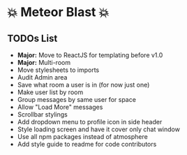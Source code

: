 # :boom: Meteor Blast :boom:

## TODOs List

* __Major:__ Move to ReactJS for templating before v1.0
* __Major:__ Multi-room
* Move stylesheets to imports
* Audit Admin area
* Save what room a user is in (for now just one)
* Make user list by room
* Group messages by same user for space
* Allow "Load More" messages
* Scrollbar stylings
* Add dropdown menu to profile icon in side header
* Style loading screen and have it cover only chat window
* Use all npm packages instead of atmosphere
* Add style guide to readme for code contributors